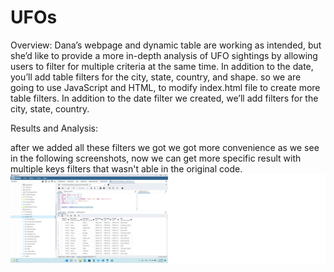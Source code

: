 # UFOs

Overview:
  Dana’s webpage and dynamic table are working as intended, but she’d like to provide a more in-depth analysis of UFO sightings by allowing users to filter for multiple   criteria at the same time. In addition to the date, you’ll add table filters for the city, state, country, and shape.
  so we are going to use JavaScript and HTML, to modify index.html file to create more table filters. In addition to the date filter we created, we’ll add filters for     the city, state, country.
  
  Results and Analysis:
  
  after we added all these filters we got we got more convenience as we see in the following screenshots, now we can get more specific result with multiple keys filters   that wasn't able in the original code. 
  ![](https://github.com/sedigh-etoumi/Pewlett-Hackard-Analysis/blob/main/Data/mentorship_eligibilty.png)
  

